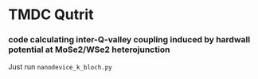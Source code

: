 # TMDC Qutrit
### code calculating inter-Q-valley coupling induced by hardwall potential at MoSe2/WSe2 heterojunction

Just run `nanodevice_k_bloch.py`
